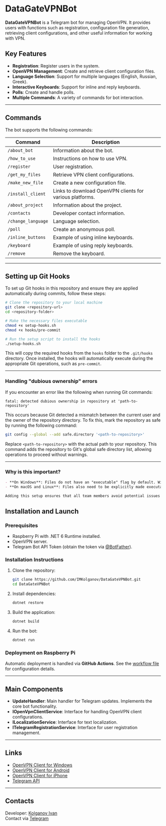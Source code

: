 # DataGateVPNBot

**DataGateVPNBot** is a Telegram bot for managing OpenVPN. It provides users with functions such as registration, configuration file generation, retrieving client configurations, and other useful information for working with VPN.

## Key Features

- **Registration**: Register users in the system.
- **OpenVPN Management**: Create and retrieve client configuration files.
- **Language Selection**: Support for multiple languages (English, Russian, Greek).
- **Interactive Keyboards**: Support for inline and reply keyboards.
- **Polls**: Create and handle polls.
- **Multiple Commands**: A variety of commands for bot interaction.

---

## Commands

The bot supports the following commands:

| Command                   | Description                                                             |
|---------------------------|-------------------------------------------------------------------------|
| `/about_bot`              | Information about the bot.                                              |
| `/how_to_use`             | Instructions on how to use VPN.                                         |
| `/register`               | User registration.                                                      |
| `/get_my_files`           | Retrieve VPN client configurations.                                     |
| `/make_new_file`          | Create a new configuration file.                                        |
| `/install_client`         | Links to download OpenVPN clients for various platforms.                |
| `/about_project`          | Information about the project.                                          |
| `/contacts`               | Developer contact information.                                          |
| `/change_language`        | Language selection.                                                     |
| `/poll`                   | Create an anonymous poll.                                               |
| `/inline_buttons`         | Example of using inline keyboards.                                      |
| `/keyboard`               | Example of using reply keyboards.                                       |
| `/remove`                 | Remove the keyboard.                                                    |

---
## Setting up Git Hooks

To set up Git hooks in this repository and ensure they are applied automatically during commits, follow these steps:

```bash
# Clone the repository to your local machine
git clone <repository-url>
cd <repository-folder>

# Make the necessary files executable
chmod +x setup-hooks.sh
chmod +x hooks/pre-commit

# Run the setup script to install the hooks
./setup-hooks.sh
```

This will copy the required hooks from the `hooks` folder to the `.git/hooks` directory. Once installed, the hooks will automatically execute during the appropriate Git operations, such as `pre-commit`.

---

### Handling "dubious ownership" errors

If you encounter an error like the following when running Git commands:

```plaintext
fatal: detected dubious ownership in repository at 'path-to-repository'
```

This occurs because Git detected a mismatch between the current user and the owner of the repository directory. To fix this, mark the repository as safe by running the following command:

```bash
git config --global --add safe.directory '<path-to-repository>'
```

Replace `<path-to-repository>` with the actual path to your repository. This command adds the repository to Git's global safe directory list, allowing operations to proceed without warnings.

---

### Why is this important?

```markdown
- **On Windows**: Files do not have an "executable" flag by default. Without it, scripts cannot run, especially if you are using WSL, Git Bash, or other Linux-like shells on Windows.
- **On macOS and Linux**: Files also need to be explicitly made executable for them to work as intended.

Adding this setup ensures that all team members avoid potential issues and can easily activate hooks on their local environments.
```

## Installation and Launch

### Prerequisites
- Raspberry Pi with .NET 6 Runtime installed.
- OpenVPN server.
- Telegram Bot API Token (obtain the token via [@BotFather](https://t.me/BotFather)).

### Installation Instructions
1. Clone the repository:
   ```bash
   git clone https://github.com/IMKolganov/DataGateVPNBot.git
   cd DataGateVPNBot
   ```

2. Install dependencies:
   ```bash
   dotnet restore
   ```

3. Build the application:
   ```bash
   dotnet build
   ```

4. Run the bot:
   ```bash
   dotnet run
   ```

### Deployment on Raspberry Pi
Automatic deployment is handled via **GitHub Actions**. See the [workflow file](.github/workflows/deploy.yml) for configuration details.

---

## Main Components

- **UpdateHandler**: Main handler for Telegram updates. Implements the core bot functionality.
- **IOpenVpnClientService**: Interface for handling OpenVPN client configurations.
- **ILocalizationService**: Interface for text localization.
- **ITelegramRegistrationService**: Interface for user registration management.

---

## Links

- [OpenVPN Client for Windows](https://openvpn.net/client-connect-vpn-for-windows/)
- [OpenVPN Client for Android](https://play.google.com/store/apps/details?id=net.openvpn.openvpn)
- [OpenVPN Client for iPhone](https://apps.apple.com/app/openvpn-connect/id590379981)
- [Telegram API](https://core.telegram.org/bots/api)

---

## Contacts

Developer: [Kolganov Ivan](https://github.com/IMKolganov)  
Contact via [Telegram](https://t.me/KolganovIvan)
